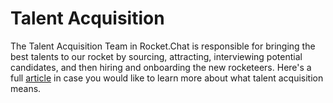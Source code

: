 # Talent Acquisition

The Talent Acquisition Team in Rocket.Chat is responsible for bringing the best talents to our rocket by sourcing, attracting, interviewing potential candidates, and then hiring and onboarding the new rocketeers. Here's a full [article](https://www.linkedin.com/business/talent/blog/talent-acquisition/what-is-talent-acquisition) in case you would like to learn more about what talent acquisition means.&#x20;
